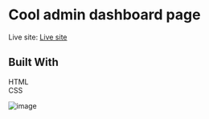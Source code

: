 # Cool admin dashboard page

Live site: [Live site](https://ewasarenka.github.io/Admin-dashboard/)

## Built With
HTML <br>
CSS

![image](https://user-images.githubusercontent.com/112347456/219324370-62bc53fd-3bcb-4bd0-8349-57294884e18d.png)

